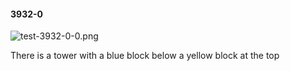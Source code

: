#### 3932-0
![test-3932-0-0.png](https://github.com/lil-lab/nlvr/raw/master/nlvr/test/images/3/test-3932-0-0.png "test-3932-0-0.png")

There is a tower with a blue block below a yellow block at the top